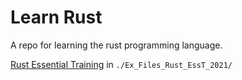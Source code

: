 # Learn Rust

A repo for learning the rust programming language.

[Rust Essential Training](https://www.linkedin.com/learning/rust-essential-training) in `./Ex_Files_Rust_EssT_2021/`
